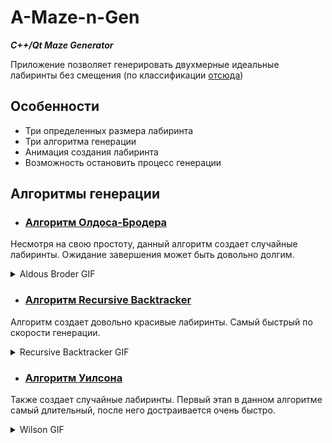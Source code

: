 # A-Maze-n-Gen
***C++/Qt Maze Generator***

Приложение позволяет генерировать двухмерные идеальные лабиринты без смещения (по классификации [отсюда](https://habr.com/ru/post/445378/))

## Особенности

- Три определенных размера лабиринта
- Три алгоритма генерации
- Анимация создания лабиринта
- Возможность остановить процесс генерации

## Алгоритмы генерации
- ### [Алгоритм Олдоса-Бродера](https://habr.com/ru/post/321210/#:~:text=%D0%91%D1%80%D0%BE%D0%B4%D0%B5%D1%80%D0%B0%20%D0%B8%20%D0%A3%D0%B8%D0%BB%D1%81%D0%BE%D0%BD%D0%B0.-,%D0%90%D0%BB%D0%B3%D0%BE%D1%80%D0%B8%D1%82%D0%BC%20%D0%9E%D0%BB%D0%B4%D0%BE%D1%81%D0%B0%2D%D0%91%D1%80%D0%BE%D0%B4%D0%B5%D1%80%D0%B0,-%D0%9E%D0%BF%D0%B8%D1%81%D0%B0%D0%BD%D0%B8%D0%B5%0A%0A%D0%9F%D0%BE%D0%BC%D0%BD%D0%B8%D1%82%D0%B5%20%D1%8F)

Несмотря на свою простоту, данный алгоритм создает случайные лабиринты. Ожидание завершения может быть довольно долгим.

<details>
  <summary>Aldous Broder GIF</summary>
  
  ![](resources/Aldous-Broder.gif)
</details>

- ### [Алгоритм Recursive Backtracker](https://habr.com/ru/post/445378/#:~:text=%D1%80%D0%B5%D0%B0%D0%BB%D0%B8%D0%B7%D0%BE%D0%B2%D0%B0%D1%82%D1%8C%20%D0%B4%D0%BE%D0%B1%D0%B0%D0%B2%D0%BB%D0%B5%D0%BD%D0%B8%D0%B5%D0%BC%20%D1%81%D1%82%D0%B5%D0%BD%3A-,Recursive%20backtracker,-%3A%20%D0%BE%D0%BD%20%D0%B2)

Алгоритм создает довольно красивые лабиринты. Самый быстрый по скорости генерации.

<details>
  <summary>Recursive Backtracker GIF</summary>
  
  ![](resources/RecursiveBacktracker.gif)
</details>

- ### [Алгоритм Уилсона](https://habr.com/ru/post/321210/#:~:text=%D0%90%D0%BB%D0%B3%D0%BE%D1%80%D0%B8%D1%82%D0%BC%20%D0%A3%D0%B8%D0%BB%D1%81%D0%BE%D0%BD%D0%B0,-%D0%9E%D0%BF%D0%B8%D1%81%D0%B0%D0%BD%D0%B8%D0%B5%0A%0A%D0%9F%D0%BE%D0%B7%D0%B4%D1%80%D0%B0%D0%B2%D0%BB%D1%8F%D1%8E%2C%20%D0%BC%D1%8B)

Также создает случайные лабиринты. Первый этап в данном алгоритме самый длительный, после него достраивается очень быстро.

<details>
  <summary>Wilson GIF</summary>
  
  ![](resources/Wilson.gif)
</details>
